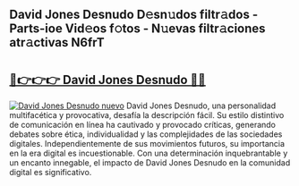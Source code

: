 ## David Jones Desnudo D𝚎sn𝚞dos filtr𝚊dos - Parts-ioe Vid𝚎os f𝚘tos - N𝚞evas filtr𝚊ciones atr𝚊ctivas N6frT

# <h2><a href="http://mb1yxf.tromn.icu/?c=David+Jones+Desnudo">🔗👉👉👉 David Jones Desnudo 🔗🔗</a></h2>

[![David Jones Desnudo nuevo](https://i.imgur.com/pEAQMta.gif)](http://mb1yxf.tromn.icu/?c=David+Jones+Desnudo)
David Jones Desnudo, una personalidad multifacética y provocativa, desafía la descripción fácil. Su estilo distintivo de comunicación en línea ha cautivado y provocado críticas, generando debates sobre ética, individualidad y las complejidades de las sociedades digitales. Independientemente de sus movimientos futuros, su importancia en la era digital es incuestionable. Con una determinación inquebrantable y un encanto innegable, el impacto de David Jones Desnudo en la comunidad digital es significativo.
